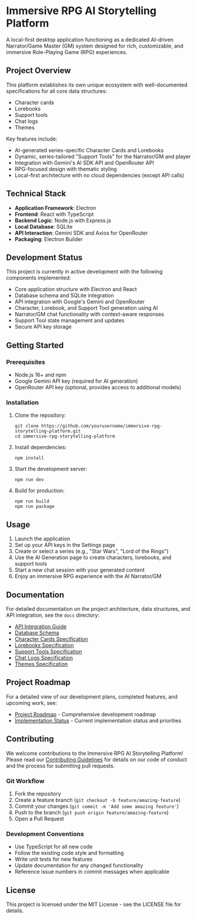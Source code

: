 # Immersive RPG AI Storytelling Platform

A local-first desktop application functioning as a dedicated AI-driven Narrator/Game Master (GM) system designed for rich, customizable, and immersive Role-Playing Game (RPG) experiences.

## Project Overview

This platform establishes its own unique ecosystem with well-documented specifications for all core data structures:
- Character cards
- Lorebooks
- Support tools
- Chat logs
- Themes

Key features include:
- AI-generated series-specific Character Cards and Lorebooks
- Dynamic, series-tailored "Support Tools" for the Narrator/GM and player
- Integration with Gemini's AI SDK API and OpenRouter API
- RPG-focused design with thematic styling
- Local-first architecture with no cloud dependencies (except API calls)

## Technical Stack

- **Application Framework**: Electron
- **Frontend**: React with TypeScript
- **Backend Logic**: Node.js with Express.js
- **Local Database**: SQLite
- **API Interaction**: Gemini SDK and Axios for OpenRouter
- **Packaging**: Electron Builder

## Development Status

This project is currently in active development with the following components implemented:

- Core application structure with Electron and React
- Database schema and SQLite integration
- API integration with Google's Gemini and OpenRouter
- Character, Lorebook, and Support Tool generation using AI
- Narrator/GM chat functionality with context-aware responses
- Support Tool state management and updates
- Secure API key storage

## Getting Started

### Prerequisites

- Node.js 16+ and npm
- Google Gemini API key (required for AI generation)
- OpenRouter API key (optional, provides access to additional models)

### Installation

1. Clone the repository:
   ```
   git clone https://github.com/yourusername/immersive-rpg-storytelling-platform.git
   cd immersive-rpg-storytelling-platform
   ```

2. Install dependencies:
   ```
   npm install
   ```

3. Start the development server:
   ```
   npm run dev
   ```

4. Build for production:
   ```
   npm run build
   npm run package
   ```

## Usage

1. Launch the application
2. Set up your API keys in the Settings page
3. Create or select a series (e.g., "Star Wars", "Lord of the Rings")
4. Use the AI Generation page to create characters, lorebooks, and support tools
5. Start a new chat session with your generated content
6. Enjoy an immersive RPG experience with the AI Narrator/GM

## Documentation

For detailed documentation on the project architecture, data structures, and API integration, see the `docs` directory:

- [API Integration Guide](docs/development/api-integration-guide.md)
- [Database Schema](docs/development/database-schema.md)
- [Character Cards Specification](docs/specifications/character-cards.md)
- [Lorebooks Specification](docs/specifications/lorebooks.md)
- [Support Tools Specification](docs/specifications/support-tools.md)
- [Chat Logs Specification](docs/specifications/chat-logs.md)
- [Themes Specification](docs/specifications/themes.md)

## Project Roadmap

For a detailed view of our development plans, completed features, and upcoming work, see:

- [Project Roadmap](ROADMAP.md) - Comprehensive development roadmap
- [Implementation Status](IMPLEMENTATION_STATUS.md) - Current implementation status and priorities

## Contributing

We welcome contributions to the Immersive RPG AI Storytelling Platform! Please read our [Contributing Guidelines](CONTRIBUTING.md) for details on our code of conduct and the process for submitting pull requests.

### Git Workflow

1. Fork the repository
2. Create a feature branch (`git checkout -b feature/amazing-feature`)
3. Commit your changes (`git commit -m 'Add some amazing feature'`)
4. Push to the branch (`git push origin feature/amazing-feature`)
5. Open a Pull Request

### Development Conventions

- Use TypeScript for all new code
- Follow the existing code style and formatting
- Write unit tests for new features
- Update documentation for any changed functionality
- Reference issue numbers in commit messages when applicable

## License

This project is licensed under the MIT License - see the LICENSE file for details.